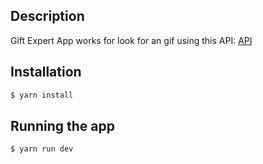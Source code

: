 ## Description
Gift Expert App works for look for an gif using this API: [API](https://api.giphy.com/v1/gifs/search?api_key=iDn9xKsH4UGEYuoqPjmhjNKfKlNWPeL3&q=${category}&limit=5)


## Installation

```bash
$ yarn install
```

## Running the app
```bash
$ yarn run dev
```
